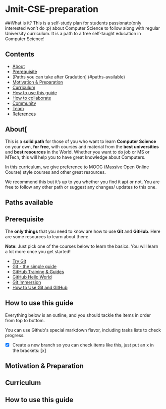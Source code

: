# Jmit-CSE-preparation
##What is it?
This is a self-study plan for students passionate(only interested won’t do :p) about Computer Science to follow along with regular University curriculum.
It is a path to a free self-taught education in Computer Science!


## Contents

- [About](#about)
- [Prerequisite](#prerequisite)
- [Paths you can take after Gradution] (#paths-available)
- [Motivation & Preparation](#motivation--preparation)
- [Curriculum](#curriculum)
- [How to use this guide](#how-to-use-this-guide)
- [How to collaborate](#how-to-collaborate)
- [Community](#community)
- [Team](#team)
- [References](#references)

## About[

This is a **solid path** for those of you who want to learn **Computer Science** on your own, **for free**, with courses and material from the **best universities** and **best resources** in the World.
Whether you want to do job or MS or MTech, this will help you to have great knowledge about Computers.

 In this curriculum, we give preference to MOOC (Massive Open Online Course) style courses and other great resources.

We recommend this but it’s up to you whether you find it apt or not. You are free to follow any other path or suggest any changes/ updates to this one.

## Paths available

## Prerequisite

The **only things** that you need to know are how to use **Git** and **GitHub**. Here are some resources to learn about them:

**Note**: Just pick one of the courses below to learn the basics. You will learn a lot more once you get started!

- [Try Git](https://try.github.io/levels/1/challenges/1)
- [Git - the simple guide](http://rogerdudler.github.io/git-guide/)
- [GitHub Training & Guides](https://www.youtube.com/playlist?list=PLg7s6cbtAD15G8lNyoaYDuKZSKyJrgwB-)
- [GitHub Hello World](https://guides.github.com/activities/hello-world/)
- [Git Immersion](http://gitimmersion.com/index.html)
- [How to Use Git and GitHub](https://www.udacity.com/course/how-to-use-git-and-github--ud775)

## How to use this guide

Everything below is an outline, and you should tackle the items in order from top to bottom.

You can use Github's special markdown flavor, including tasks lists to check progress.

- [x] Create a new branch so you can check items like this, just put an x in the brackets: [x]


## Motivation & Preparation


## Curriculum


## How to use this guide

